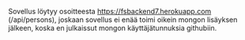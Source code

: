 Sovellus löytyy osoitteesta https://fsbackend7.herokuapp.com (/api/persons), joskaan sovellus ei enää toimi oikein mongon lisäyksen jälkeen, koska en julkaissut mongon käyttäjätunnuksia githubiin.

